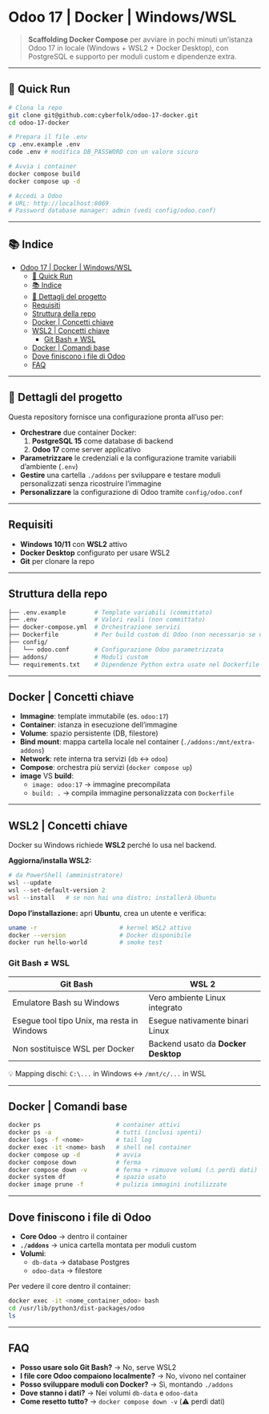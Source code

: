 # Odoo 17 | Docker | Windows/WSL

> **Scaffolding Docker Compose** per avviare in pochi minuti un’istanza Odoo 17 in locale (Windows + WSL2 + Docker Desktop), con PostgreSQL e supporto per moduli custom e dipendenze extra.

---

## 🚀 Quick Run

```bash
# Clona la repo
git clone git@github.com:cyberfolk/odoo-17-docker.git
cd odoo-17-docker

# Prepara il file .env
cp .env.example .env
code .env # modifica DB_PASSWORD con un valore sicuro

# Avvia i container
docker compose build
docker compose up -d

# Accedi a Odoo
# URL: http://localhost:8069
# Password database manager: admin (vedi config/odoo.conf)
```

---

## 📚 Indice

- [Odoo 17 | Docker | Windows/WSL](#odoo-17--docker--windowswsl)
  - [🚀 Quick Run](#-quick-run)
  - [📚 Indice](#-indice)
  - [📌 Dettagli del progetto](#-dettagli-del-progetto)
  - [Requisiti](#requisiti)
  - [Struttura della repo](#struttura-della-repo)
  - [Docker | Concetti chiave](#docker--concetti-chiave)
  - [WSL2 | Concetti chiave](#wsl2--concetti-chiave)
    - [Git Bash ≠ WSL](#git-bash--wsl)
  - [Docker | Comandi base](#docker--comandi-base)
  - [Dove finiscono i file di Odoo](#dove-finiscono-i-file-di-odoo)
  - [FAQ](#faq)

---

## 📌 Dettagli del progetto

Questa repository fornisce una configurazione pronta all’uso per:

-   **Orchestrare** due container Docker:
    1. **PostgreSQL 15** come database di backend
    2. **Odoo 17** come server applicativo
-   **Parametrizzare** le credenziali e la configurazione tramite variabili d’ambiente (`.env`)
-   **Gestire** una cartella `./addons` per sviluppare e testare moduli personalizzati senza ricostruire l’immagine
-   **Personalizzare** la configurazione di Odoo tramite `config/odoo.conf`

---

## Requisiti

-   **Windows 10/11** con **WSL2** attivo
-   **Docker Desktop** configurato per usare WSL2
-   **Git** per clonare la repo

---

## Struttura della repo

```bash
├── .env.example        # Template variabili (committato)
├── .env                # Valori reali (non committato)
├── docker-compose.yml  # Orchestrazione servizi
├── Dockerfile          # Per build custom di Odoo (non necessario se usi l'immagine ufficiale)
├── config/
│   └── odoo.conf       # Configurazione Odoo parametrizzata
├── addons/             # Moduli custom
└── requirements.txt    # Dipendenze Python extra usate nel Dockerfile
```

---

## Docker | Concetti chiave

-   **Immagine**: template immutabile (es. `odoo:17`)
-   **Container**: istanza in esecuzione dell’immagine
-   **Volume**: spazio persistente (DB, filestore)
-   **Bind mount**: mappa cartella locale nel container (`./addons:/mnt/extra-addons`)
-   **Network**: rete interna tra servizi (`db` ↔︎ `odoo`)
-   **Compose**: orchestra più servizi (`docker compose up`)
-   **image** VS **build**:
    -   `image: odoo:17` → immagine precompilata
    -   `build: .` → compila immagine personalizzata con `Dockerfile`

---

## WSL2 | Concetti chiave

Docker su Windows richiede **WSL2** perché lo usa nel backend.

**Aggiorna/installa WSL2:**

```powershell
# da PowerShell (amministratore)
wsl --update
wsl --set-default-version 2
wsl --install   # se non hai una distro; installerà Ubuntu
```

**Dopo l’installazione:** apri **Ubuntu**, crea un utente e verifica:

```bash
uname -r                       # kernel WSL2 attivo
docker --version               # Docker disponibile
docker run hello-world         # smoke test
```

### Git Bash ≠ WSL

| Git Bash                                   | WSL 2                               |
| ------------------------------------------ | ----------------------------------- |
| Emulatore Bash su Windows                  | Vero ambiente Linux integrato       |
| Esegue tool tipo Unix, ma resta in Windows | Esegue nativamente binari Linux     |
| Non sostituisce WSL per Docker             | Backend usato da **Docker Desktop** |

💡 Mapping dischi: `C:\...` in Windows ↔︎ `/mnt/c/...` in WSL

---

## Docker | Comandi base

```bash
docker ps                     # container attivi
docker ps -a                  # tutti (inclusi spenti)
docker logs -f <nome>         # tail log
docker exec -it <nome> bash   # shell nel container
docker compose up -d          # avvia
docker compose down           # ferma
docker compose down -v        # ferma + rimuove volumi (⚠️ perdi dati)
docker system df              # spazio usato
docker image prune -f         # pulizia immagini inutilizzate
```

---

## Dove finiscono i file di Odoo

-   **Core Odoo** → dentro il container
-   **`./addons`** → unica cartella montata per moduli custom
-   **Volumi**:
    -   `db-data` → database Postgres
    -   `odoo-data` → filestore

Per vedere il core dentro il container:

```bash
docker exec -it <nome_container_odoo> bash
cd /usr/lib/python3/dist-packages/odoo
ls
```

---

## FAQ

-   **Posso usare solo Git Bash?** → No, serve WSL2
-   **I file core Odoo compaiono localmente?** → No, vivono nel container
-   **Posso sviluppare moduli con Docker?** → Sì, montando `./addons`
-   **Dove stanno i dati?** → Nei volumi `db-data` e `odoo-data`
-   **Come resetto tutto?** → `docker compose down -v` (⚠️ perdi dati)
